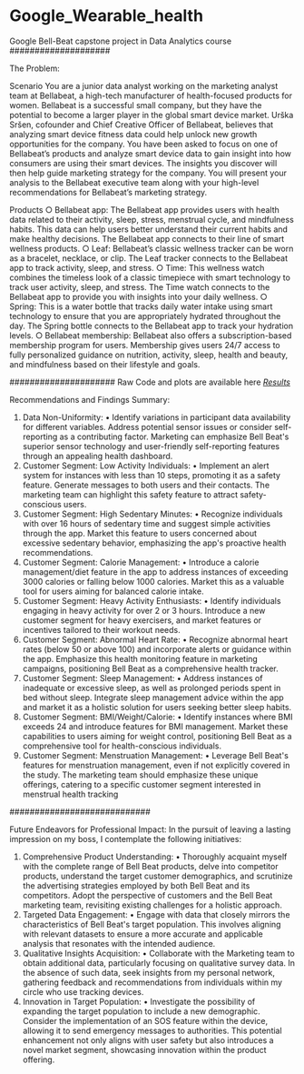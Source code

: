 # Google_Wearable_health
Google Bell-Beat capstone project in Data Analytics course
####################

The Problem:  

Scenario
You are a junior data analyst working on the marketing analyst team at Bellabeat, a high-tech manufacturer of health-focused products for women. Bellabeat is a successful small company, but they have the potential to become a larger player in the global smart device market. Urška Sršen, cofounder and Chief Creative Officer of Bellabeat, believes that analyzing smart device fitness data could help unlock new growth opportunities for the company. You have been asked to focus on one of Bellabeat’s products and analyze smart device data to gain insight into how consumers are using their smart devices. The insights you discover will then help guide marketing strategy for the company. You will present your analysis to the Bellabeat executive team along with your high-level recommendations for Bellabeat’s marketing strategy. 

Products
○ Bellabeat app: The Bellabeat app provides users with health data related to their activity, sleep, stress, menstrual cycle, and mindfulness habits. This data can help users better understand their current habits and make healthy decisions. The Bellabeat app connects to their line of smart wellness products.
○ Leaf: Bellabeat’s classic wellness tracker can be worn as a bracelet, necklace, or clip. The Leaf tracker connects to the Bellabeat app to track activity, sleep, and stress.
○ Time: This wellness watch combines the timeless look of a classic timepiece with smart technology to track user activity, sleep, and stress. The Time watch connects to the Bellabeat app to provide you with insights into your daily wellness.
○ Spring: This is a water bottle that tracks daily water intake using smart technology to ensure that you are appropriately hydrated throughout the day. The Spring bottle connects to the Bellabeat app to track your hydration levels.
○ Bellabeat membership: Bellabeat also offers a subscription-based membership program for users. Membership gives users 24/7 access to fully personalized guidance on nutrition, activity, sleep, health and beauty, and mindfulness based on their lifestyle and goals.

#####################
Raw Code and plots are available here  _[Results](https://github.com/rahulpathak-DA/Google_Wearable_health/blob/main/Raw_Code%20and%20Plots.pdf)_

Recommendations and Findings Summary:
1.	Data Non-Uniformity:
•	Identify variations in participant data availability for different variables. Address potential sensor issues or consider self-reporting as a contributing factor. Marketing can emphasize Bell Beat's superior sensor technology and user-friendly self-reporting features through an appealing health dashboard.
2.	Customer Segment: Low Activity Individuals:
•	Implement an alert system for instances with less than 10 steps, promoting it as a safety feature. Generate messages to both users and their contacts. The marketing team can highlight this safety feature to attract safety-conscious users.
3.	Customer Segment: High Sedentary Minutes:
•	Recognize individuals with over 16 hours of sedentary time and suggest simple activities through the app. Market this feature to users concerned about excessive sedentary behavior, emphasizing the app's proactive health recommendations.
4.	Customer Segment: Calorie Management:
•	Introduce a calorie management/diet feature in the app to address instances of exceeding 3000 calories or falling below 1000 calories. Market this as a valuable tool for users aiming for balanced calorie intake.
5.	Customer Segment: Heavy Activity Enthusiasts:
•	Identify individuals engaging in heavy activity for over 2 or 3 hours. Introduce a new customer segment for heavy exercisers, and market features or incentives tailored to their workout needs.
6.	Customer Segment: Abnormal Heart Rate:
•	Recognize abnormal heart rates (below 50 or above 100) and incorporate alerts or guidance within the app. Emphasize this health monitoring feature in marketing campaigns, positioning Bell Beat as a comprehensive health tracker.
7.	Customer Segment: Sleep Management:
•	Address instances of inadequate or excessive sleep, as well as prolonged periods spent in bed without sleep. Integrate sleep management advice within the app and market it as a holistic solution for users seeking better sleep habits.
8.	Customer Segment: BMI/Weight/Calorie:
•	Identify instances where BMI exceeds 24 and introduce features for BMI management. Market these capabilities to users aiming for weight control, positioning Bell Beat as a comprehensive tool for health-conscious individuals.
9.	Customer Segment: Menstruation Management:
•	Leverage Bell Beat's features for menstruation management, even if not explicitly covered in the study. The marketing team should emphasize these unique offerings, catering to a specific customer segment interested in menstrual health tracking


############################

Future Endeavors for Professional Impact:
In the pursuit of leaving a lasting impression on my boss, I contemplate the following initiatives:
1.	Comprehensive Product Understanding:
•	Thoroughly acquaint myself with the complete range of Bell Beat products, delve into competitor products, understand the target customer demographics, and scrutinize the advertising strategies employed by both Bell Beat and its competitors. Adopt the perspective of customers and the Bell Beat marketing team, revisiting existing challenges for a holistic approach.
2.	Targeted Data Engagement:
•	Engage with data that closely mirrors the characteristics of Bell Beat's target population. This involves aligning with relevant datasets to ensure a more accurate and applicable analysis that resonates with the intended audience.
3.	Qualitative Insights Acquisition:
•	Collaborate with the Marketing team to obtain additional data, particularly focusing on qualitative survey data. In the absence of such data, seek insights from my personal network, gathering feedback and recommendations from individuals within my circle who use tracking devices.
4.	Innovation in Target Population:
•	Investigate the possibility of expanding the target population to include a new demographic. Consider the implementation of an SOS feature within the device, allowing it to send emergency messages to authorities. This potential enhancement not only aligns with user safety but also introduces a novel market segment, showcasing innovation within the product offering.



